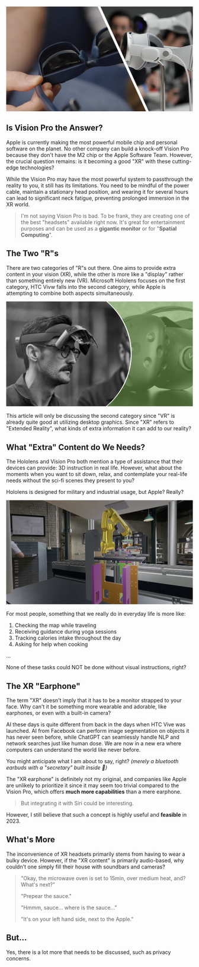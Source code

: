 ![headset-and-glasses](comp.png "Headset and Glasses")

## Is Vision Pro the Answer?

Apple is currently making the most powerful mobile chip and personal software on the planet. No other company can build a knock-off Vision Pro because they don't have the M2 chip or the Apple Software Team. However, the crucial question remains: is it becoming a good "XR" with these cutting-edge technologies?

While the Vision Pro may have the most powerful system to passthrough the reality to you, it still has its limitations. You need to be mindful of the power cable, maintain a stationary head position, and wearing it for several hours can lead to significant neck fatigue, preventing prolonged immersion in the XR world.

> I'm not saying Vision Pro is bad. To be frank, they are creating one of the best "headsets" available right now. It's great for entertainment purposes and can be used as a **gigantic monitor** or for "**Spatial Computing**".

## The Two "R"s

There are two categories of "R"s out there. One aims to provide extra content in your vision (XR), while the other is more like a "display" rather than something entirely new (VR). Microsoft Hololens focuses on the first category, HTC Vivw falls into the second category, while Apple is attempting to combine both aspects simultaneously.

![xr-and-vr](xr-vr.png "XR and VR")

This article will only be discussing the second category since "VR" is already quite good at utilizing desktop graphics. Since "XR" refers to "Extended Reality", what kinds of extra information it can add to our reality?

## What "Extra" Content do We Needs?

The Hololens and Vision Pro both mention a type of assistance that their devices can provide: 3D instruction in real life. However, what about the moments when you want to sit down, relax, and contemplate your real-life needs without the sci-fi scenes they present to you?

Hololens is designed for military and industrial usage, but Apple? Really? 

![sci-fi](sci-fi.png "sci-fi")

For most people, something that we really do in everyday life is more like:

1. Checking the map while traveling
2. Receiving guidance during yoga sessions
3. Tracking calories intake throughout the day
4. Asking for help when cooking

...

None of these tasks could NOT be done without visual instructions, right?

## The XR "Earphone"

The term "XR" doesn't imply that it has to be a monitor strapped to your face. Why can't it be something more wearable and adorable, like earphones, or even with a built-in camera?

AI these days is quite different from back in the days when HTC Vive was launched. AI from Facebook can perform image segmentation on objects it has never seen before, while ChatGPT can seamlessly handle NLP and network searches just like human dose. We are now in a new era where computers can understand the world like never before.

You might anticipate what I am about to say, right? *(merely a bluetooth earbuds with a "secretary" built inside 🤣)*

The "XR earphone" is definitely not my original, and companies like Apple are unlikely to prioritize it since it may seem too trivial compared to the Vision Pro, which offers **much more capabilities** than a mere earphone.

> But integrating it with Siri could be interesting.

However, I still believe that such a concept is highly useful and **feasible** in 2023.

## What's More

The inconvenience of XR headsets primarily stems from having to wear a bulky device. However, if the "XR content" is primarily audio-based, why couldn't one simply fill their house with soundbars and cameras?

> "Okay, the microwave oven is set to 15min, over medium heat, and? What's next?"
> 
> "Prepear the sauce."
> 
> "Hmmm, sauce... where is the sauce..."
> 
> "It's on your left hand side, next to the Apple."

## But...

Yes, there is a lot more that needs to be discussed, such as privacy concerns.
